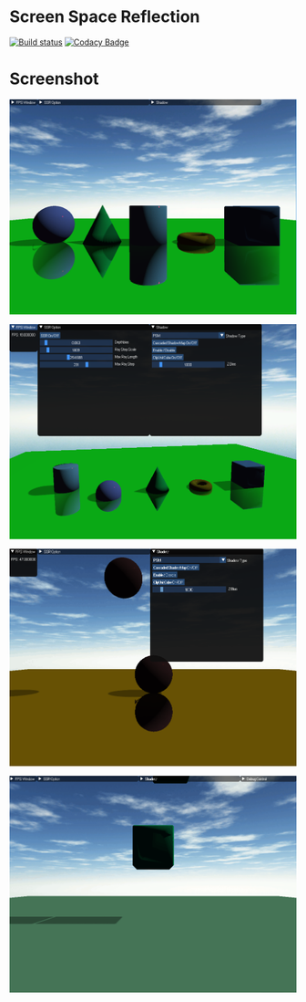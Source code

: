 Screen Space Reflection
====
[![Build status](https://ci.appveyor.com/api/projects/status/5353852l11t3u3ka/branch/master?svg=true)](https://ci.appveyor.com/project/xtozero/ssr/branch/master)
[![Codacy Badge](https://api.codacy.com/project/badge/Grade/a05014aa769e4410b66f6b49e0a1884d)](https://www.codacy.com/project/xtozero/SSR/dashboard?utm_source=github.com&amp;utm_medium=referral&amp;utm_content=xtozero/SSR&amp;utm_campaign=Badge_Grade_Dashboard)

# Screenshot
![screenshot01](./Screenshot/screenshot01.png)

![screenshot02](./Screenshot/screenshot02.png)

![screenshot03](./Screenshot/screenshot03.gif)

![screenshot04](./Screenshot/screenshot04.gif)